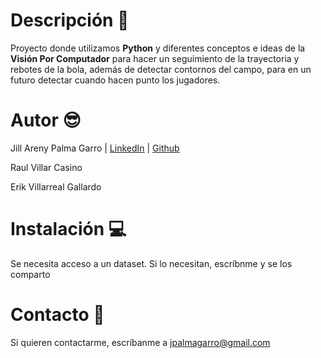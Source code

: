 # Descripción 🌴
Proyecto donde utilizamos **Python** y diferentes conceptos e ideas de la **Visión Por Computador** para hacer un seguimiento de la trayectoria y rebotes de la bola, además  de detectar contornos del campo, para en un futuro detectar cuando hacen punto los jugadores.

# Autor 😎
Jill Areny Palma Garro | [LinkedIn](https://www.linkedin.com/in/jillpg) | [Github](https://github.com/JPG24)

Raul Villar Casino

Erik Villarreal Gallardo

# Instalación 💻
Se necesita acceso a un dataset. Si lo necesitan, escríbnme y se los comparto

# Contacto 📩
Si quieren contactarme, escríbanme a jpalmagarro@gmail.com
